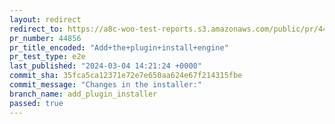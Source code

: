 ```yaml
---
layout: redirect
redirect_to: https://a8c-woo-test-reports.s3.amazonaws.com/public/pr/44856/e2e/index.html
pr_number: 44856
pr_title_encoded: "Add+the+plugin+install+engine"
pr_test_type: e2e
last_published: "2024-03-04 14:21:24 +0000"
commit_sha: 35fca5ca12371e72e7e650aa624e67f214315fbe
commit_message: "Changes in the installer:"
branch_name: add_plugin_installer
passed: true
---
```

